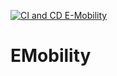 [![CI and CD E-Mobility](https://github.com/Antonopolus/EMobility/actions/workflows/ci-cd.yaml/badge.svg)](https://github.com/Antonopolus/EMobility/actions/workflows/ci-cd.yaml)
# EMobility
